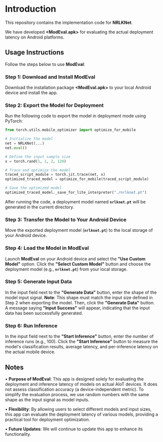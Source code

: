 # Introduction

This repository contains the implementation code for **NRLKNet**.

We have developed **<ModEval.apk>** for evaluating the actual deployment latency on Android platforms.

## Usage Instructions

Follow the steps below to use **ModEval**:

### Step 1: Download and Install ModEval
Download the installation package **<ModEval.apk>** to your local Android device and install the app.

### Step 2: Export the Model for Deployment
Run the following code to export the model in deployment mode using PyTorch:
```python
from torch.utils.mobile_optimizer import optimize_for_mobile

# Initialize the model
net = NRLKNet(...)
net.eval()

# Define the input sample size
x = torch.rand(1, 1, 2, 128)

# Trace and optimize the model
traced_script_module = torch.jit.trace(net, x)
optimized_traced_model = optimize_for_mobile(traced_script_module)

# Save the optimized model
optimized_traced_model._save_for_lite_interpreter("./nrlknet.pt")
```
After running the code, a deployment model named **`nrlknet.pt`** will be generated in the current directory.

### Step 3: Transfer the Model to Your Android Device
Move the exported deployment model (**`nrlknet.pt`**) to the local storage of your Android device.

### Step 4: Load the Model in ModEval
Launch **ModEval** on your Android device and select the **"Use Custom Model"** option. Click the **"Select Custom Model"** button and choose the deployment model (e.g., **`nrlknet.pt`**) from your local storage.

### Step 5: Generate Input Data
In the input field next to the **"Generate Data"** button, enter the shape of the model input signal. **Note**: This shape must match the input size defined in Step 2 when exporting the model. Then, click the **"Generate Data"** button. A message saying **"Input Success"** will appear, indicating that the input data has been successfully generated.

### Step 6: Run Inference
In the input field next to the **"Start Inference"** button, enter the number of inference runs (e.g., 100). Click the **"Start Inference"** button to measure the model's classification results, average latency, and per-inference latency on the actual mobile device.

## Notes
• **Purpose of ModEval**: This app is designed solely for evaluating the deployment and inference latency of models on actual AIoT devices. It does not assess classification accuracy (a device-independent metric). To simplify the evaluation process, we use random numbers with the same shape as the input signal as model inputs.

• **Flexibility**: By allowing users to select different models and input sizes, this app can evaluate the deployment latency of various models, providing a practical tool for deployment optimization.

• **Future Updates**: We will continue to update this app to enhance its functionality.

